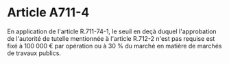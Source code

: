 # Article A711-4

En application de l'article R.711-74-1, le seuil en deçà duquel l'approbation de l'autorité de tutelle mentionnée à l'article R.712-2 n'est pas requise est fixé à 100 000 € par opération ou à 30 % du marché en matière de marchés de travaux publics.
